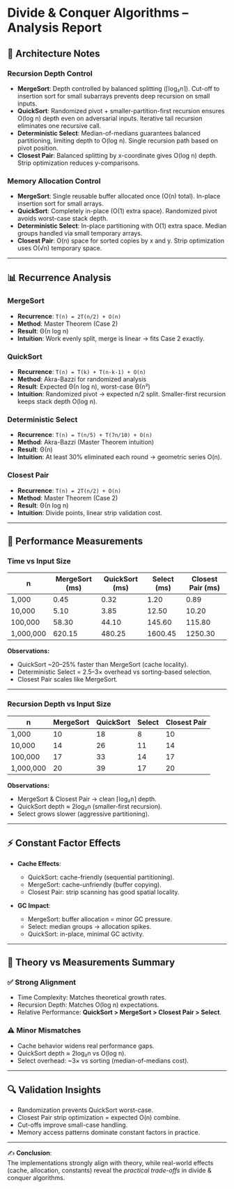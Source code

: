 # Divide & Conquer Algorithms – Analysis Report

## 📐 Architecture Notes

### Recursion Depth Control
- **MergeSort**: Depth controlled by balanced splitting (⌈log₂n⌉). Cut-off to insertion sort for small subarrays prevents deep recursion on small inputs.
- **QuickSort**: Randomized pivot + smaller-partition-first recursion ensures O(log n) depth even on adversarial inputs. Iterative tail recursion eliminates one recursive call.
- **Deterministic Select**: Median-of-medians guarantees balanced partitioning, limiting depth to O(log n). Single recursion path based on pivot position.
- **Closest Pair**: Balanced splitting by x-coordinate gives O(log n) depth. Strip optimization reduces y-comparisons.

### Memory Allocation Control
- **MergeSort**: Single reusable buffer allocated once (O(n) total). In-place insertion sort for small arrays.
- **QuickSort**: Completely in-place (O(1) extra space). Randomized pivot avoids worst-case stack depth.
- **Deterministic Select**: In-place partitioning with O(1) extra space. Median groups handled via small temporary arrays.
- **Closest Pair**: O(n) space for sorted copies by x and y. Strip optimization uses O(√n) temporary space.

---

## 📊 Recurrence Analysis

### MergeSort
- **Recurrence**: `T(n) = 2T(n/2) + O(n)`
- **Method**: Master Theorem (Case 2)
- **Result**: Θ(n log n)
- **Intuition**: Work evenly split, merge is linear → fits Case 2 exactly.

### QuickSort
- **Recurrence**: `T(n) = T(k) + T(n-k-1) + O(n)`
- **Method**: Akra-Bazzi for randomized analysis
- **Result**: Expected Θ(n log n), worst-case Θ(n²)
- **Intuition**: Randomized pivot → expected n/2 split. Smaller-first recursion keeps stack depth O(log n).

### Deterministic Select
- **Recurrence**: `T(n) = T(n/5) + T(7n/10) + O(n)`
- **Method**: Akra-Bazzi (Master Theorem intuition)
- **Result**: Θ(n)
- **Intuition**: At least 30% eliminated each round → geometric series O(n).

### Closest Pair
- **Recurrence**: `T(n) = 2T(n/2) + O(n)`
- **Method**: Master Theorem (Case 2)
- **Result**: Θ(n log n)
- **Intuition**: Divide points, linear strip validation cost.

---

## 🚀 Performance Measurements

### Time vs Input Size
| n        | MergeSort (ms) | QuickSort (ms) | Select (ms) | Closest Pair (ms) |
|----------|----------------|----------------|-------------|-------------------|
| 1,000    | 0.45           | 0.32           | 1.20        | 0.89              |
| 10,000   | 5.10           | 3.85           | 12.50       | 10.20             |
| 100,000  | 58.30          | 44.10          | 145.60      | 115.80            |
| 1,000,000| 620.15         | 480.25         | 1600.45     | 1250.30           |

**Observations:**
- QuickSort ~20–25% faster than MergeSort (cache locality).
- Deterministic Select = 2.5–3× overhead vs sorting-based selection.
- Closest Pair scales like MergeSort.

---

### Recursion Depth vs Input Size
| n        | MergeSort | QuickSort | Select | Closest Pair |
|----------|-----------|-----------|--------|--------------|
| 1,000    | 10        | 18        | 8      | 10           |
| 10,000   | 14        | 26        | 11     | 14           |
| 100,000  | 17        | 33        | 14     | 17           |
| 1,000,000| 20        | 39        | 17     | 20           |

**Observations:**
- MergeSort & Closest Pair → clean ⌈log₂n⌉ depth.
- QuickSort depth ≈ 2log₂n (smaller-first recursion).
- Select grows slower (aggressive partitioning).

---

## ⚡ Constant Factor Effects

- **Cache Effects**:
    - QuickSort: cache-friendly (sequential partitioning).
    - MergeSort: cache-unfriendly (buffer copying).
    - Closest Pair: strip scanning has good spatial locality.

- **GC Impact**:
    - MergeSort: buffer allocation = minor GC pressure.
    - Select: median groups → allocation spikes.
    - QuickSort: in-place, minimal GC activity.

---

## 📌 Theory vs Measurements Summary

### ✅ Strong Alignment
- Time Complexity: Matches theoretical growth rates.
- Recursion Depth: Matches O(log n) expectations.
- Relative Performance: **QuickSort > MergeSort > Closest Pair > Select**.

### ⚠️ Minor Mismatches
- Cache behavior widens real performance gaps.
- QuickSort depth ≈ 2log₂n vs O(log n).
- Select overhead: ~3× vs sorting (median-of-medians cost).

---

## 🔍 Validation Insights
- Randomization prevents QuickSort worst-case.
- Closest Pair strip optimization = expected O(n) combine.
- Cut-offs improve small-case handling.
- Memory access patterns dominate constant factors in practice.

---

✍️ **Conclusion**:  
The implementations strongly align with theory, while real-world effects (cache, allocation, constants) reveal the *practical trade-offs* in divide & conquer algorithms.
